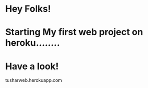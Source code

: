 # Hey Folks!
# Starting My first web project on heroku........
# Have a look!
tusharweb.herokuapp.com
